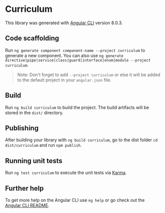 # Curriculum

This library was generated with [Angular CLI](https://github.com/angular/angular-cli) version 8.0.3.

## Code scaffolding

Run `ng generate component component-name --project curriculum` to generate a new component. You can also use `ng generate directive|pipe|service|class|guard|interface|enum|module --project curriculum`.
> Note: Don't forget to add `--project curriculum` or else it will be added to the default project in your `angular.json` file. 

## Build

Run `ng build curriculum` to build the project. The build artifacts will be stored in the `dist/` directory.

## Publishing

After building your library with `ng build curriculum`, go to the dist folder `cd dist/curriculum` and run `npm publish`.

## Running unit tests

Run `ng test curriculum` to execute the unit tests via [Karma](https://karma-runner.github.io).

## Further help

To get more help on the Angular CLI use `ng help` or go check out the [Angular CLI README](https://github.com/angular/angular-cli/blob/master/README.md).
